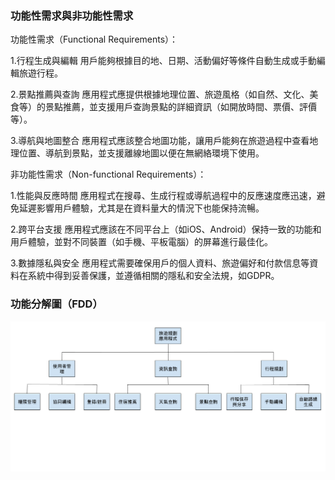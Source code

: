 ### 功能性需求與非功能性需求
功能性需求（Functional Requirements）：

1.行程生成與編輯
用戶能夠根據目的地、日期、活動偏好等條件自動生成或手動編輯旅遊行程。

2.景點推薦與查詢
應用程式應提供根據地理位置、旅遊風格（如自然、文化、美食等）的景點推薦，並支援用戶查詢景點的詳細資訊（如開放時間、票價、評價等）。

3.導航與地圖整合
應用程式應該整合地圖功能，讓用戶能夠在旅遊過程中查看地理位置、導航到景點，並支援離線地圖以便在無網絡環境下使用。

非功能性需求（Non-functional Requirements）：

1.性能與反應時間
應用程式在搜尋、生成行程或導航過程中的反應速度應迅速，避免延遲影響用戶體驗，尤其是在資料量大的情況下也能保持流暢。

2.跨平台支援
應用程式應該在不同平台上（如iOS、Android）保持一致的功能和用戶體驗，並對不同裝置（如手機、平板電腦）的屏幕進行最佳化。

3.數據隱私與安全
應用程式需要確保用戶的個人資料、旅遊偏好和付款信息等資料在系統中得到妥善保護，並遵循相關的隱私和安全法規，如GDPR。

### 功能分解圖（FDD）
![FDD](功能分解圖.png "FDD")

